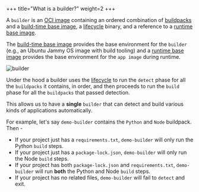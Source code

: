 +++
title="What is a builder?"
weight=2
+++

A `builder` is an [OCI image](https://github.com/opencontainers/image-spec) containing
an ordered combination of [buildpacks][buildpack] and
a [build-time base image], a [lifecycle] binary, and a reference to a [runtime base image].

<!--more-->

The [build-time base image] provides the base environment for the `builder`
(e.g., an Ubuntu Jammy OS image with build tooling) and
a [runtime base image] provides the base environment for the `app image` during runtime.

![builder](/images/builder.svg)

Under the hood a builder uses the [lifecycle] to run the `detect` phase for all the `buildpacks` it contains, in order,
and then proceeds to run the `build` phase for all the `buildpacks` that passed detection.

This allows us to have a **single** `builder` that can detect and build various kinds of applications automatically.

For example, let's say `demo-builder` contains the `Python` and `Node` buildpack. Then -

- If your project just has a `requirements.txt`, `demo-builder` will only run the Python `build` steps.
- If your project just has a `package-lock.json`, `demo-builder` will only run the Node `build` steps.
- If your project has both `package-lock.json` and `requirements.txt`, `demo-builder` will run **both** the Python and Node `build` steps.
- If your project has no related files, `demo-builder` will fail to `detect` and exit.

[build-time base image]: /docs/for-app-developers/concepts/base-images/build/
[buildpack]: /docs/for-app-developers/concepts/buildpack/
[lifecycle]: /docs/for-platform-operators/concepts/lifecycle/
[runtime base image]: /docs/for-app-developers/concepts/base-images/run/
